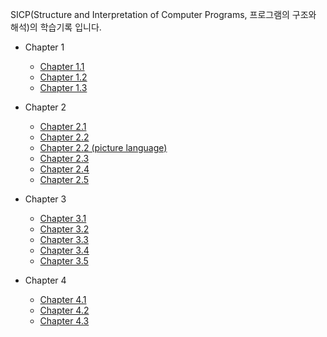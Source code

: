 SICP(Structure and Interpretation of Computer Programs, 프로그램의 구조와 해석)의 학습기록 입니다.

  - Chapter 1
    - [Chapter 1.1](https://github.com/syha6821/SICP/blob/master/chapter1/chapter_1.1.org)
    - [Chapter 1.2](https://github.com/syha6821/SICP/blob/master/chapter1/chapter_1_2.org)
    - [Chapter 1.3](https://github.com/syha6821/SICP/blob/master/chapter1/chapter_1_3.org)

  - Chapter 2
    - [Chapter 2.1](https://github.com/syha6821/SICP/blob/master/chapter2/chapter_2_1.org)
    - [Chapter 2.2](https://github.com/syha6821/SICP/blob/master/chapter2/chapter_2_2.org)
    - [Chapter 2.2 (picture language)](https://github.com/syha6821/SICP/blob/master/chapter2/chapter_2_2_pict.org)
    - [Chapter 2.3](https://github.com/syha6821/SICP/blob/master/chapter2/chapter_2_3.org)
    - [Chapter 2.4](https://github.com/syha6821/SICP/blob/master/chapter2/chapter_2_4.org)
    - [Chapter 2.5](https://github.com/syha6821/SICP/blob/master/chapter2/chapter_2_5.org)

  - Chapter 3
    - [Chapter 3.1](hhttps://github.com/syha6821/SICP/blob/master/chapter3/chapter_3_1.org)
    - [Chapter 3.2](hhttps://github.com/syha6821/SICP/blob/master/chapter3/chapter_3_2.org)
    - [Chapter 3.3](hhttps://github.com/syha6821/SICP/blob/master/chapter3/chapter_3_3.org)
    - [Chapter 3.4](hhttps://github.com/syha6821/SICP/blob/master/chapter3/chapter_3_4.org)
    - [Chapter 3.5](hhttps://github.com/syha6821/SICP/blob/master/chapter3/chapter_3_5.org)

  - Chapter 4
    - [Chapter 4.1](hhttps://github.com/syha6821/SICP/blob/master/chapter3/chapter_4_1.org)
    - [Chapter 4.2](hhttps://github.com/syha6821/SICP/blob/master/chapter3/chapter_4_2.org)
    - [Chapter 4.3](hhttps://github.com/syha6821/SICP/blob/master/chapter3/chapter_4_3.org)
